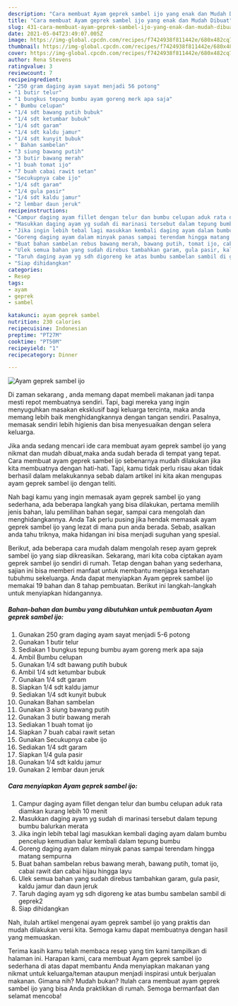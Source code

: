 ```yaml
---
description: "Cara membuat Ayam geprek sambel ijo yang enak dan Mudah Dibuat"
title: "Cara membuat Ayam geprek sambel ijo yang enak dan Mudah Dibuat"
slug: 431-cara-membuat-ayam-geprek-sambel-ijo-yang-enak-dan-mudah-dibuat
date: 2021-05-04T23:49:07.005Z
image: https://img-global.cpcdn.com/recipes/f7424938f811442e/680x482cq70/ayam-geprek-sambel-ijo-foto-resep-utama.jpg
thumbnail: https://img-global.cpcdn.com/recipes/f7424938f811442e/680x482cq70/ayam-geprek-sambel-ijo-foto-resep-utama.jpg
cover: https://img-global.cpcdn.com/recipes/f7424938f811442e/680x482cq70/ayam-geprek-sambel-ijo-foto-resep-utama.jpg
author: Rena Stevens
ratingvalue: 3
reviewcount: 7
recipeingredient:
- "250 gram daging ayam sayat menjadi 56 potong"
- "1 butir telur"
- "1 bungkus tepung bumbu ayam goreng merk apa saja"
- " Bumbu celupan"
- "1/4 sdt bawang putih bubuk"
- "1/4 sdt ketumbar bubuk"
- "1/4 sdt garam"
- "1/4 sdt kaldu jamur"
- "1/4 sdt kunyit bubuk"
- " Bahan sambelan"
- "3 siung bawang putih"
- "3 butir bawang merah"
- "1 buah tomat ijo"
- "7 buah cabai rawit setan"
- "Secukupnya cabe ijo"
- "1/4 sdt garam"
- "1/4 gula pasir"
- "1/4 sdt kaldu jamur"
- "2 lembar daun jeruk"
recipeinstructions:
- "Campur daging ayam fillet dengan telur dan bumbu celupan aduk rata diamkan kurang lebih 10 menit"
- "Masukkan daging ayam yg sudah di marinasi tersebut dalam tepung bumbu balurkan merata"
- "Jika ingin lebih tebal lagi masukkan kembali daging ayam dalam bumbu pencelup kemudian balur kembali dalam tepung bumbu"
- "Goreng daging ayam dalam minyak panas sampai terendam hingga matang sempurna"
- "Buat bahan sambelan rebus bawang merah, bawang putih, tomat ijo, cabai rawit dan cabai hijau hingga layu"
- "Ulek semua bahan yang sudah direbus tambahkan garam, gula pasir, kaldu jamur dan daun jeruk"
- "Taruh daging ayam yg sdh digoreng ke atas bumbu sambelan sambil di geprek2"
- "Siap dihidangkan"
categories:
- Resep
tags:
- ayam
- geprek
- sambel

katakunci: ayam geprek sambel 
nutrition: 230 calories
recipecuisine: Indonesian
preptime: "PT27M"
cooktime: "PT50M"
recipeyield: "1"
recipecategory: Dinner

---
```



![Ayam geprek sambel ijo](https://img-global.cpcdn.com/recipes/f7424938f811442e/680x482cq70/ayam-geprek-sambel-ijo-foto-resep-utama.jpg)

Di zaman  sekarang , anda memang dapat membeli makanan jadi tanpa mesti repot membuatnya sendiri. Tapi, bagi mereka yang ingin menyuguhkan masakan eksklusif bagi keluarga tercinta, maka anda memang lebih baik menghidangkannya dengan tangan sendiri. Pasalnya, memasak sendiri lebih higienis dan bisa menyesuaikan dengan selera keluarga.

Jika anda sedang mencari ide cara membuat ayam geprek sambel ijo yang nikmat dan mudah dibuat,maka anda sudah berada di tempat yang tepat. Cara membuat ayam geprek sambel ijo  sebenarnya mudah dilakukan jika kita membuatnya dengan hati-hati. Tapi, kamu tidak perlu risau akan tidak berhasil dalam melakukannya 
sebab dalam artikel ini kita akan mengupas ayam geprek sambel ijo dengan teliti.  



Nah bagi kamu yang ingin memasak ayam geprek sambel ijo yang sederhana, ada beberapa langkah yang bisa dilakukan, pertama memilih jenis bahan, lalu pemilihan bahan segar, sampai cara mengolah dan menghidangkannya. Anda Tak perlu pusing jika hendak memasak ayam geprek sambel ijo yang lezat di mana pun anda berada. Sebab, asalkan anda  tahu triknya, maka hidangan ini bisa menjadi suguhan yang spesial.

Berikut, ada beberapa cara mudah dalam mengolah resep ayam geprek sambel ijo yang siap dikreasikan. Sekarang, mari kita coba ciptakan ayam geprek sambel ijo sendiri di rumah. Tetap dengan bahan yang sederhana, sajian ini bisa memberi manfaat untuk membantu menjaga kesehatan tubuhmu sekeluarga. Anda dapat menyiapkan Ayam geprek sambel ijo memakai 19 bahan dan 8 tahap pembuatan. Berikut ini langkah-langkah untuk menyiapkan hidangannya.

<!--inarticleads1-->

##### Bahan-bahan dan bumbu yang dibutuhkan untuk pembuatan Ayam geprek sambel ijo:

1. Gunakan 250 gram daging ayam sayat menjadi 5-6 potong
1. Gunakan 1 butir telur
1. Sediakan 1 bungkus tepung bumbu ayam goreng merk apa saja
1. Ambil  Bumbu celupan
1. Gunakan 1/4 sdt bawang putih bubuk
1. Ambil 1/4 sdt ketumbar bubuk
1. Gunakan 1/4 sdt garam
1. Siapkan 1/4 sdt kaldu jamur
1. Sediakan 1/4 sdt kunyit bubuk
1. Gunakan  Bahan sambelan
1. Gunakan 3 siung bawang putih
1. Gunakan 3 butir bawang merah
1. Sediakan 1 buah tomat ijo
1. Siapkan 7 buah cabai rawit setan
1. Gunakan Secukupnya cabe ijo
1. Sediakan 1/4 sdt garam
1. Siapkan 1/4 gula pasir
1. Gunakan 1/4 sdt kaldu jamur
1. Gunakan 2 lembar daun jeruk




<!--inarticleads2-->

##### Cara menyiapkan Ayam geprek sambel ijo:

1. Campur daging ayam fillet dengan telur dan bumbu celupan aduk rata diamkan kurang lebih 10 menit
1. Masukkan daging ayam yg sudah di marinasi tersebut dalam tepung bumbu balurkan merata
1. Jika ingin lebih tebal lagi masukkan kembali daging ayam dalam bumbu pencelup kemudian balur kembali dalam tepung bumbu
1. Goreng daging ayam dalam minyak panas sampai terendam hingga matang sempurna
1. Buat bahan sambelan rebus bawang merah, bawang putih, tomat ijo, cabai rawit dan cabai hijau hingga layu
1. Ulek semua bahan yang sudah direbus tambahkan garam, gula pasir, kaldu jamur dan daun jeruk
1. Taruh daging ayam yg sdh digoreng ke atas bumbu sambelan sambil di geprek2
1. Siap dihidangkan




Nah, itulah artikel mengenai  ayam geprek sambel ijo  yang praktis dan mudah dilakukan versi kita. Semoga kamu dapat membuatnya dengan hasil yang memuaskan. 

Terima kasih kamu telah membaca resep yang tim kami tampilkan di halaman ini. Harapan kami, cara membuat  Ayam geprek sambel ijo sederhana di atas dapat membantu Anda menyiapkan makanan yang nikmat untuk keluarga/teman ataupun menjadi inspirasi untuk berjualan makanan. Gimana nih? Mudah bukan? Itulah cara membuat ayam geprek sambel ijo yang bisa Anda praktikkan di rumah. Semoga bermanfaat dan selamat mencoba!

